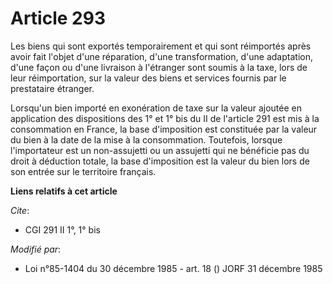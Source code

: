 # Article 293

Les biens qui sont exportés temporairement et qui sont réimportés après avoir fait l'objet d'une réparation, d'une
transformation, d'une adaptation, d'une façon ou d'une livraison à l'étranger sont soumis à la taxe, lors de leur
réimportation, sur la valeur des biens et services fournis par le prestataire étranger.

Lorsqu'un bien importé en exonération de taxe sur la valeur ajoutée en application des dispositions des 1° et 1° bis du II de
l'article 291 est mis à la consommation en France, la base d'imposition est constituée par la valeur du bien à la date de la
mise à la consommation. Toutefois, lorsque l'importateur est un non-assujetti ou un assujetti qui ne bénéficie pas du droit à
déduction totale, la base d'imposition est la valeur du bien lors de son entrée sur le territoire français.

**Liens relatifs à cet article**

_Cite_:

  - CGI 291 II 1°, 1° bis

_Modifié par_:

  - Loi n°85-1404 du 30 décembre 1985 - art. 18 () JORF 31 décembre 1985
